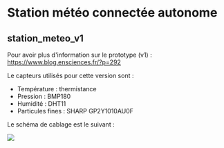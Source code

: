 # Station météo connectée autonome

<h2>station_meteo_v1</h2>

Pour avoir plus d'information sur le prototype (v1) : https://www.blog.ensciences.fr/?p=292

Le capteurs utilisés pour cette version sont :
<ul>
  <li>Température : thermistance </li>
<li>Pression : BMP180 </li>
<li>Humidité : DHT11 </li>
<li>Particules fines : SHARP GP2Y1010AU0F </li>
 </ul>
 
 Le schéma de cablage est le suivant :
 
 <img src="https://www.ensciences.fr/images/station_fritzing.png"></img>
